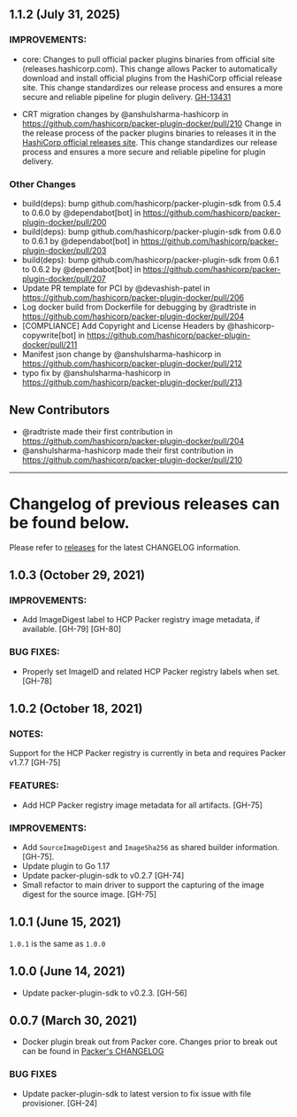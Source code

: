 ## 1.1.2 (July 31, 2025)

### IMPROVEMENTS:

* core: Changes to pull official packer plugins binaries from official site (releases.hashicorp.com).
  This change allows Packer to automatically download and install official plugins from the HashiCorp official release site.
  This change standardizes our release process and ensures a more secure and reliable pipeline for plugin delivery.
  [GH-13431](https://github.com/hashicorp/packer/pull/13431)

* CRT migration changes by @anshulsharma-hashicorp in https://github.com/hashicorp/packer-plugin-docker/pull/210
  Change in the release process of the packer plugins binaries to releases it in the [HashiCorp official releases site](https://releases.hashicorp.com/packer-plugin-docker/).
  This change standardizes our release process and ensures a more secure and reliable pipeline for plugin delivery.

### Other Changes
* build(deps): bump github.com/hashicorp/packer-plugin-sdk from 0.5.4 to 0.6.0 by @dependabot[bot] in https://github.com/hashicorp/packer-plugin-docker/pull/200
* build(deps): bump github.com/hashicorp/packer-plugin-sdk from 0.6.0 to 0.6.1 by @dependabot[bot] in https://github.com/hashicorp/packer-plugin-docker/pull/203
* build(deps): bump github.com/hashicorp/packer-plugin-sdk from 0.6.1 to 0.6.2 by @dependabot[bot] in https://github.com/hashicorp/packer-plugin-docker/pull/207
* Update PR template for PCI by @devashish-patel in https://github.com/hashicorp/packer-plugin-docker/pull/206
* Log docker build from Dockerfile for debugging by @radtriste in https://github.com/hashicorp/packer-plugin-docker/pull/204
* [COMPLIANCE] Add Copyright and License Headers by @hashicorp-copywrite[bot] in https://github.com/hashicorp/packer-plugin-docker/pull/211
* Manifest json change by @anshulsharma-hashicorp in https://github.com/hashicorp/packer-plugin-docker/pull/212
* typo fix by @anshulsharma-hashicorp in https://github.com/hashicorp/packer-plugin-docker/pull/213

## New Contributors
* @radtriste made their first contribution in https://github.com/hashicorp/packer-plugin-docker/pull/204
* @anshulsharma-hashicorp made their first contribution in https://github.com/hashicorp/packer-plugin-docker/pull/210
---

# Changelog of previous releases can be found below.

Please refer to [releases](https://github.com/hashicorp/packer-plugin-docker/releases) for the latest CHANGELOG information.

## 1.0.3 (October 29, 2021)

### IMPROVEMENTS:
* Add ImageDigest label to HCP Packer registry image metadata, if available. [GH-79] [GH-80]

### BUG FIXES:
* Properly set ImageID and related HCP Packer registry labels when set. [GH-78]

## 1.0.2 (October 18, 2021)

### NOTES:
Support for the HCP Packer registry is currently in beta and requires
Packer v1.7.7 [GH-75]

### FEATURES:
* Add HCP Packer registry image metadata for all artifacts. [GH-75]

### IMPROVEMENTS:
* Add `SourceImageDigest` and `ImageSha256` as shared builder information.
    [GH-75].
* Update plugin to Go 1.17
* Update packer-plugin-sdk to v0.2.7 [GH-74]
* Small refactor to main driver to support the capturing of the image digest
    for the source image. [GH-75]

## 1.0.1 (June 15, 2021)

`1.0.1` is the same as `1.0.0`

## 1.0.0 (June 14, 2021)
* Update packer-plugin-sdk to v0.2.3. [GH-56]

## 0.0.7 (March 30, 2021)
* Docker plugin break out from Packer core. Changes prior to break out can be found in [Packer's CHANGELOG](https://github.com/hashicorp/packer/blob/master/CHANGELOG.md)

### BUG FIXES
* Update packer-plugin-sdk to latest version to fix issue with file provisioner. [GH-24]
